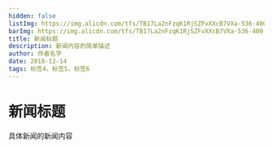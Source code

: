 ```yaml
---
hidden: false
listImg: https://img.alicdn.com/tfs/TB17La2nFzqK1RjSZFvXXcB7VXa-536-400.png
barImg: https://img.alicdn.com/tfs/TB17La2nFzqK1RjSZFvXXcB7VXa-536-400.png
title: 新闻标题
description: 新闻内容的简单描述
author: 作者名字
date: 2018-12-14
tags: 标签4，标签5，标签6
---
```


# 新闻标题

具体新闻的新闻内容